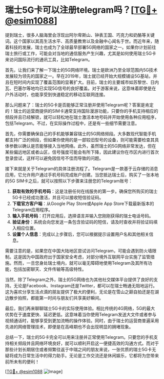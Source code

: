 # 瑞士5G卡可以注册telegram吗？[[TG💪+ @esim1088](https://t.me/s/esim1088)]

提到瑞士，很多人脑海里会浮现出阿尔卑斯山、钟表王国、巧克力和奶酪等关键词。这个国家以其高生活水平、高质量教育以及金融中心闻名于世。而近年来，随着科技的发展，瑞士也成为了全球最早部署5G网络的国家之一。如果你计划前往瑞士旅行或工作，可能会对当地的通信服务产生兴趣，尤其是如何使用瑞士5G卡来访问国际流行的通讯工具，比如Telegram。

首先，让我们来了解一下瑞士的5G网络环境。瑞士是欧洲乃至全球范围内5G技术发展较为领先的国家之一。早在2019年，瑞士就已经开始大规模铺设5G基站，并且在短时间内实现了覆盖范围的显著扩大。目前，瑞士的主要城市如苏黎世、日内瓦、巴塞尔等地均已实现5G信号的良好覆盖。对于游客来说，这意味着即使是在户外活动时，也能享受到快速稳定的移动互联网连接。

那么问题来了：瑞士的5G卡是否能够正常注册并使用Telegram呢？答案是肯定的！瑞士的运营商提供的SIM卡通常支持国际漫游功能，只要你的手机支持相应的频段并且已经解锁，就可以轻松地在瑞士激活本地号码并开始使用各种应用程序，包括Telegram。不过，在实际操作过程中，还是有一些细节需要注意。

首先，你需要确保自己的手机能够兼容瑞士的5G网络频段。大多数现代智能手机都支持广泛的频段，但如果你使用的是一部较旧型号的设备，则可能需要检查其具体参数以确认是否能够接入当地网络。此外，虽然瑞士的5G网络非常发达，但在某些偏远地区或者山区，信号强度可能会有所下降，因此建议你在市区内进行首次登录尝试，这样可以避免因信号不佳而导致的问题。

接下来就是关于Telegram的具体注册流程了。Telegram是一款基于云存储的消息应用，它允许用户通过手机号码完成账户创建。当您抵达瑞士后，购买了一张本地的5G SIM卡之后，就可以按照以下步骤来注册您的Telegram账号：

1. **获取有效的手机号码**：这是注册任何在线服务的第一步。确保您所购买的瑞士5G卡已经成功激活，并且可以接收短信验证码。
2. **下载官方客户端**：从Google Play Store或Apple App Store下载最新版本的Telegram应用程序。
3. **输入手机号码**：打开应用后，选择语言并输入您刚刚获得的瑞士电话号码。
4. **验证身份**：系统会向您发送一条包含验证码的短信，请及时查收并将验证码填入相应位置。
5. **设置个人信息**：完成以上步骤后，您可以根据提示设置用户名和其他相关信息。

需要注意的是，如果您在中国大陆地区尝试访问Telegram，可能会遇到防火墙限制。这是因为中国政府出于国家安全考虑，对部分境外互联网平台实施了监管措施。然而，一旦您身处瑞士境内，就可以毫无障碍地使用Telegram及其所有功能，包括加密聊天、文件传输等高级特性。

当然，除了Telegram之外，瑞士的5G网络也为其他社交媒体平台提供了良好的支持。无论是Facebook、Instagram还是Twitter，都可以在瑞士畅通无阻地运行。这为喜欢分享生活点滴的朋友提供了极大的便利，无论是在雪山之巅自拍还是在湖边散步拍照，都能第一时间与朋友们共享美好瞬间。

最后，我们再来聊聊瑞士5G卡的实际使用体验。相比传统的4G网络，5G的最大优势在于速度更快、延迟更低。这意味着当你使用Telegram发送大文件或者参与视频通话时，能够享受到更加流畅的操作体验。同时，由于瑞士的运营商普遍采用先进的网络管理技术，即便是在高峰期也不会出现明显的拥堵现象。

总结一下，瑞士的5G卡完全可以用来注册并正常使用Telegram。只要您的手机支持相关频段并且网络环境良好，就可以顺利开启这一便捷高效的沟通方式。而对于那些计划长期居住或者频繁往返于中瑞之间的朋友来说，一张优质的瑞士5G卡无疑将成为日常生活中的得力助手。无论是工作交流还是休闲娱乐，它都将为您带来前所未有的便利！

[[TG💪+ @esim1088](https://t.me/s/esim1088) ![Image](https://i.postimg.cc/4NQfJmqS/Snipaste-2025-05-13-00-14-12.png)]